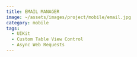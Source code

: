 ```yaml
---
title: EMAIL MANAGER
image: ~/assets/images/project/mobile/email.jpg
category: mobile
tags:
  - UIKit
  - Custom Table View Control
  - Async Web Requests
---
```

